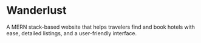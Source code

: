 # Wanderlust
 A MERN stack-based website that helps travelers find and book hotels with ease, detailed listings, and a user-friendly interface.
